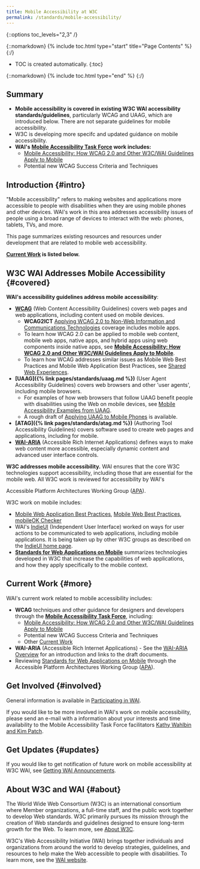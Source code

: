 ```yaml
---
title: Mobile Accessibility at W3C
permalink: /standards/mobile-accessibility/
---
```


{::options toc_levels="2,3" /}

{::nomarkdown}
{% include toc.html type="start" title="Page Contents" %}
{:/}

-   TOC is created automatically.
{:toc}

{::nomarkdown}
{% include toc.html type="end" %}
{:/}

Summary
-------

-   **Mobile accessibility is covered in existing W3C WAI accessibility
    standards/guidelines**, particularly WCAG and UAAG, which are
    introduced below. There are not separate guidelines for mobile
    accessibility.
-   W3C is developing more specifc and updated guidance on mobile
    accessibility.
-   **WAI's [Mobile Accessibility Task
    Force](https://www.w3.org/WAI/GL/mobile-a11y-tf/) work includes:**
    -   [Mobile Accessibility: How WCAG 2.0 and Other W3C/WAI Guidelines
        Apply to
        Mobile](http://www.w3.org/TR/mobile-accessibility-mapping/)
    -   Potential new WCAG Success Criteria and Techniques

Introduction {#intro}
----------------------

"Mobile accessibility" refers to making websites and applications more
accessible to people with disabilities when they are using mobile phones
and other devices. WAI's work in this area addresses accessibility
issues of people using a broad range of devices to interact with the
web: phones, tablets, TVs, and more.

This page summarizes existing resources and resources under development
that are related to mobile web accessibility.

**[Current Work](#more) is listed below.**

W3C WAI Addresses Mobile Accessibility {#covered}
--------------------------------------------------

**WAI's accessibility guidelines address mobile accessibility**:

-   **[WCAG](http://www.w3.org/WAI/intro/wcag.php)** (Web Content
    Accessibility Guidelines) covers web pages and web applications,
    including content used on mobile devices.
    -   **WCAG2ICT** [Applying WCAG 2.0 to Non-Web Information and
        Communications Technologies](http://www.w3.org/TR/wcag2ict/)
        coverage includes mobile apps.
    -   To learn how WCAG 2.0 can be applied to mobile web content,
        mobile web apps, native apps, and hybrid apps using web
        components inside native apps, see [**Mobile Accessibility: How
        WCAG 2.0 and Other W3C/WAI Guidelines Apply to
        Mobile**](http://www.w3.org/TR/mobile-accessibility-mapping/).
    -   To learn how WCAG addresses similar issues as Mobile Web Best
        Practices and Mobile Web Application Best Practices, see [Shared
        Web Experiences](http://www.w3.org/WAI/mobile/experiences).
-   **[UAAG]({% link pages/standards/uaag.md %})** (User Agent
    Accessibility Guidelines) covers web browsers and other 'user
    agents', including mobile browsers.
    -   For examples of how web browsers that follow UAAG benefit people
        with disabilities using the Web on mobile devices, see [Mobile
        Accessibility Examples from
        UAAG](http://www.w3.org/TR/IMPLEMENTING-UAAG20/mobile).
    -   A rough draft of [Applying UAAG to Mobile
        Phones](http://www.w3.org/WAI/UA/work/wiki/Applying_UAAG_to_Mobile_Phones)
        is available.
-   **[ATAG]({% link pages/standards/atag.md %})** (Authoring Tool
    Accessibility Guidelines) covers software used to create web pages
    and applications, including for mobile.
-   **[WAI-ARIA](http://www.w3.org/WAI/intro/aria.php)** (Accessible
    Rich Internet Applications) defines ways to make web content more
    accessible, especially dynamic content and advanced user interface
    controls.

**W3C addresses mobile accessibility.** WAI ensures that the core W3C
technologies support accessibility, including those that are essential
for the mobile web. All W3C work is reviewed for accessibility by WAI's

Accessible Platform Architectures Working Group
([APA](https://www.w3.org/WAI/APA/)).

W3C work on mobile includes:

-   [Mobile Web Application Best
    Practices](http://www.w3.org/TR/mwabp/), [Mobile Web Best
    Practices](http://www.w3.org/TR/mobile-bp/), [mobileOK
    Checker](http://validator.w3.org/mobile/)
-   WAI's [IndieUI](http://www.w3.org/WAI/intro/indieui) (Independent
    User Interface) worked on ways for user actions to be communicated
    to web applications, including mobile applications. It is being
    taken up by other W3C groups as described on the [IndieUI home
    page](https://www.w3.org/WAI/IndieUI/).
-   **[Standards for Web Applications on
    Mobile](http://www.w3.org/Mobile/mobile-web-app-state/)** summarizes
    technologies developed in W3C that increase the capabilities of web
    applications, and how they apply specifically to the mobile context.

Current Work {#more}
---------------------

WAI's current work related to mobile accessibility includes:

-   **WCAG** techniques and other guidance for designers and developers
    through the [**Mobile Accessibility Task
    Force**](http://www.w3.org/WAI/GL/mobile-a11y-tf/), including:
    -   [Mobile Accessibility: How WCAG 2.0 and Other W3C/WAI Guidelines
        Apply to
        Mobile](http://www.w3.org/TR/mobile-accessibility-mapping/)
    -   Potential new WCAG Success Criteria and Techniques
    -   Other [Current
        Work](https://www.w3.org/WAI/GL/mobile-a11y-tf/wiki/Main_Page#Current_Work)
-   **WAI-ARIA** (Accessible Rich Internet Applications) - See the
    [WAI-ARIA Overview](http://www.w3.org/WAI/intro/aria.php) for an
    introduction and links to the draft documents.
-   Reviewing [Standards for Web Applications on
    Mobile](http://www.w3.org/Mobile/mobile-web-app-state/) through the
    Accessible Platform Architectures Working Group
    ([APA](https://www.w3.org/WAI/APA/)).

Get Involved {#involved}
-------------------------

General information is available in [Participating in
WAI](https://www.w3.org/WAI/participation).

If you would like to be more involved in WAI's work on mobile
accessibility, please send an e-mail with a information about your
interests and time availability to the Mobile Accessibility Task Force
facilitators [Kathy Wahlbin and Kim
Patch](mailto:kathy@interactiveaccessibility.com,Kim@redstartsystems.com?cc=wai@w3.org,shadi@w3.org&subject=Mobile%20Accessibility%20Task%20Force%20Enquiry).

Get Updates {#updates}
-----------------------

If you would like to get notification of future work on mobile
accessibility at W3C WAI, see [Getting WAI
Announcements](http://www.w3.org/WAI/about/announcements).


<!-- @@@@@@@@@@@ commented out for now

Mobile and Accessibility Overlap {#overlap}
--------------------------------------------

Most of this page addresses people with disabilities using mobile
devices. We also have related resources that address situations such as:
a web development project wants to make their websites and web
applications work better for *all mobile users (including those without
disabilities)* **and also** work better for *users with disabilities
using "traditional" computers*.

-   [**Web Content Accessibility and Mobile Web**: Making a Web Site
    Accessible Both for People with Disabilities and for Mobile
    Devices](http://www.w3.org/WAI/mobile/overlap.html) introduces the
    significant overlap between making a website accessible for a mobile
    device and for people with disabilities. Provides a brief overview
    that is *useful for the [business
    case](http://www.w3.org/WAI/bcase/)*.
-   [**Shared Web Experiences: Barriers Common to Mobile Device Users
    and People with
    Disabilities**](http://www.w3.org/WAI/mobile/experiences) provides
    examples of barriers that people with disabilities and people using
    mobile devices experience when interacting with web content. It is
    organized by the principles perceivable, operable, understandable,
    and robust, and includes links to the relevant sections of MWBP
    (Mobile Web Best Practices) and WCAG (Web Content Accessibility
    Guidelines).
-   [Relationship between Mobile Web Best Practices (MWBP) and Web
    Content Accessibility Guidelines
    (WCAG)](http://www.w3.org/TR/mwbp-wcag/) provides guidance for
    people who are familiar with MWBP and want to know how it relates to
    WCAG, or are familiar with WCAG and want to know how it relates to
    MWBP.

    @@@@@@@@@ end comment out -->

About W3C and WAI {#about}
---------------------------

The World Wide Web Consortium (W3C) is an international consortium where
Member organizations, a full-time staff, and the public work together to
develop Web standards. W3C primarily pursues its mission through the
creation of Web standards and guidelines designed to ensure long-term
growth for the Web. To learn more, see [About
W3C](http://www.w3.org/Consortium/).

W3C's Web Accessibility Initiative (WAI) brings together individuals and
organizations from around the world to develop strategies, guidelines,
and resources to help make the Web accessible to people with
disabilities. To learn more, see the [WAI
website](http://www.w3.org/WAI/).
